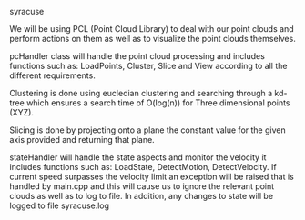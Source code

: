 syracuse



We will be using PCL (Point Cloud Library) to deal with our point clouds and perform actions on them as well as to visualize the point clouds themselves.

pcHandler class will handle the point cloud processing and includes functions such as: LoadPoints, Cluster, Slice and View according to all the different requirements.

Clustering is done using eucledian clustering and searching through a kd-tree which ensures a search time of O(log(n)) for Three dimensional points (XYZ).

Slicing is done by projecting onto a plane the constant value for the given axis provided and returning that plane.

stateHandler will handle the state aspects and monitor the velocity it includes functions such as: LoadState, DetectMotion, DetectVelocity. If current speed surpasses the velocity limit an exception will be raised that is handled by main.cpp and this will cause us to ignore the relevant point clouds as well as to log to file. In addition, any changes to state will be logged to file syracuse.log
